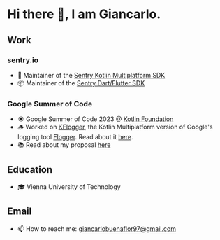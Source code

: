 # Hi there 👋, I am Giancarlo.

## Work
### sentry.io
<!-- 👨‍💻 Software Engineering Intern @ [sentry.io](https://sentry.io/) -->
- 🔭 Maintainer of the [Sentry Kotlin Multiplatform SDK](https://github.com/getsentry/sentry-kotlin-multiplatform)
- 📦 Maintainer of the [Sentry Dart/Flutter SDK](https://github.com/getsentry/sentry-dart)
### Google Summer of Code
- ☀️ Google Summer of Code 2023 @ [Kotlin Foundation](https://kotlinfoundation.org/)
- 🪵 Worked on [KFlogger](https://github.com/buenaflor/KFlogger), the Kotlin Multiplatform version of Google's logging tool [Flogger](https://github.com/google/flogger). Read about it [here](https://kotlinfoundation.org/news/gsoc-2023-kflogger/).
- 📚 Read about my proposal [here](https://summerofcode.withgoogle.com/programs/2023/projects/O3J16iTy)
## Education
- 🎓 Vienna University of Technology
## Email
- 📫 How to reach me: giancarlobuenaflor97@gmail.com

<!--
- 🔭 I’m currently working on a full stack application based on collaborations and coaching. You can read more about it on my portfolio!
-->
<!--
